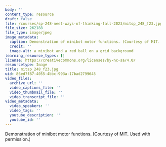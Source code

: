 ```yaml
---
body: ''
content_type: resource
draft: false
file: /courses/sp-248-neet-ways-of-thinking-fall-2023/mitsp_248_f23.jpg
file_size: 262188
file_type: image/jpeg
image_metadata:
  caption: Demonstration of minibot motor functions. (Courtesy of MIT. Used with permission.)
  credit: ''
  image-alt: a minibot and a red ball on a grid background
learning_resource_types: []
license: https://creativecommons.org/licenses/by-nc-sa/4.0/
resourcetype: Image
title: mitsp_248_f23.jpg
uid: 86ed7f87-4055-4bbc-993a-17bad2799645
video_files:
  archive_url: ''
  video_captions_file: ''
  video_thumbnail_file: ''
  video_transcript_file: ''
video_metadata:
  video_speakers: ''
  video_tags: ''
  youtube_description: ''
  youtube_id: ''
---
```

Demonstration of minibot motor functions. (Courtesy of MIT. Used with permission.)
